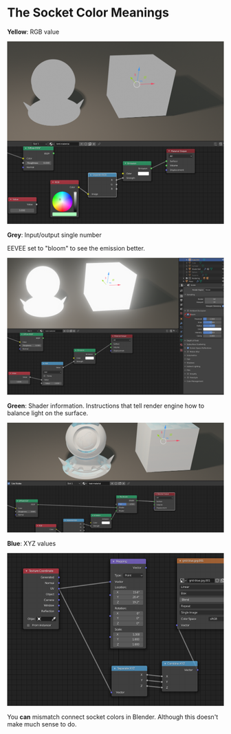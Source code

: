 # The Socket Color Meanings

**Yellow**: RGB value

![](../../../.gitbook/assets/image%20%2870%29.png)

**Grey**: Input/output single number

EEVEE set to "bloom" to see the emission better.

![](../../../.gitbook/assets/image%20%2860%29.png)

**Green**: Shader information. Instructions that tell render engine how to balance light on the surface.

![](../../../.gitbook/assets/image%20%2873%29.png)

**Blue**: XYZ values

![](../../../.gitbook/assets/image%20%2862%29.png)

You **can** mismatch connect socket colors in Blender. Although this doesn't make much sense to do.

